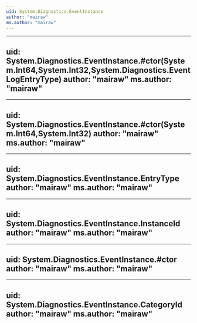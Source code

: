 ```yaml
---
uid: System.Diagnostics.EventInstance
author: "mairaw"
ms.author: "mairaw"
---
```


---
uid: System.Diagnostics.EventInstance.#ctor(System.Int64,System.Int32,System.Diagnostics.EventLogEntryType)
author: "mairaw"
ms.author: "mairaw"
---

---
uid: System.Diagnostics.EventInstance.#ctor(System.Int64,System.Int32)
author: "mairaw"
ms.author: "mairaw"
---

---
uid: System.Diagnostics.EventInstance.EntryType
author: "mairaw"
ms.author: "mairaw"
---

---
uid: System.Diagnostics.EventInstance.InstanceId
author: "mairaw"
ms.author: "mairaw"
---

---
uid: System.Diagnostics.EventInstance.#ctor
author: "mairaw"
ms.author: "mairaw"
---

---
uid: System.Diagnostics.EventInstance.CategoryId
author: "mairaw"
ms.author: "mairaw"
---
